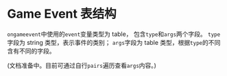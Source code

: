 # Game Event 表结构

`ongameevent`中使用的`event`变量类型为 table，
包含`type`和`args`两个字段。
`type`字段为 string 类型，表示事件的类别；
`args`字段为 table 类型，根据`type`的不同含有不同的字段。

(文档准备中。目前可通过自行`pairs`遍历查看`args`内容。)

